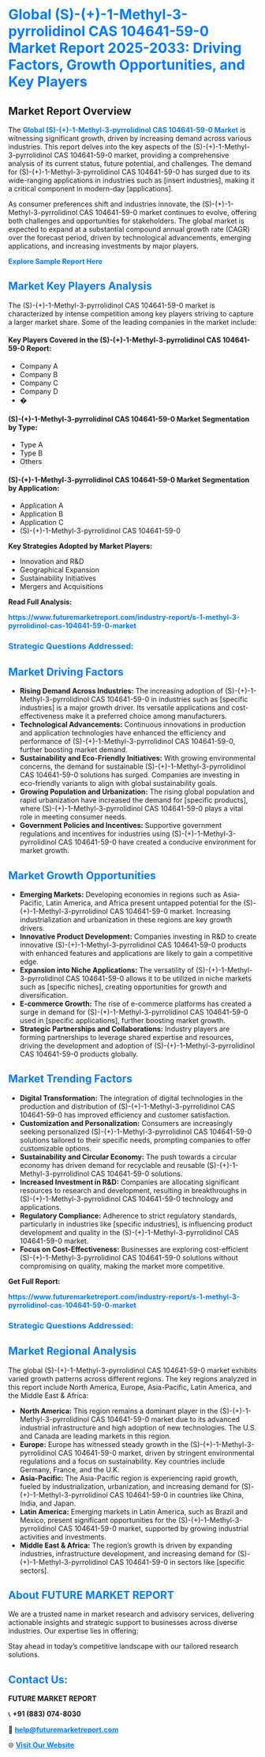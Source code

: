 <h1 style="color: #007BFF;">Global (S)-(+)-1-Methyl-3-pyrrolidinol CAS 104641-59-0 Market Report 2025-2033: Driving Factors, Growth Opportunities, and Key Players</h1>

<section id="overview">
<h2>Market Report Overview</h2>
<p>The <a href="https://www.futuremarketreport.com/industry-report/s-1-methyl-3-pyrrolidinol-cas-104641-59-0-market" style="color: #007BFF; text-decoration: none;"><strong>Global (S)-(+)-1-Methyl-3-pyrrolidinol CAS 104641-59-0 Market</strong></a> is witnessing significant growth, driven by increasing demand across various industries. This report delves into the key aspects of the (S)-(+)-1-Methyl-3-pyrrolidinol CAS 104641-59-0 market, providing a comprehensive analysis of its current status, future potential, and challenges. The demand for (S)-(+)-1-Methyl-3-pyrrolidinol CAS 104641-59-0 has surged due to its wide-ranging applications in industries such as [insert industries], making it a critical component in modern-day [applications].</p>
<p>As consumer preferences shift and industries innovate, the (S)-(+)-1-Methyl-3-pyrrolidinol CAS 104641-59-0 market continues to evolve, offering both challenges and opportunities for stakeholders. The global market is expected to expand at a substantial compound annual growth rate (CAGR) over the forecast period, driven by technological advancements, emerging applications, and increasing investments by major players.</p>
</section>

<section id="overview">
<p><a href="https://www.futuremarketreport.com/request-sample/reportId=112913" style="color: #007BFF; text-decoration: none;"><strong>Explore Sample Report Here</strong></a></p>
</section>

<section id="key-players">
<h2 style="color: #007BFF;">Market Key Players Analysis</h2>
<p>The (S)-(+)-1-Methyl-3-pyrrolidinol CAS 104641-59-0 market is characterized by intense competition among key players striving to capture a larger market share. Some of the leading companies in the market include:</p>
<h4>Key Players Covered in the (S)-(+)-1-Methyl-3-pyrrolidinol CAS 104641-59-0 Report:</h4>
<ul><li>Company A</li><li>Company B</li><li>Company C</li><li>Company D</li><li>�</li></ul>
<h4>(S)-(+)-1-Methyl-3-pyrrolidinol CAS 104641-59-0 Market Segmentation by Type:</h4>
<ul><li>Type A</li><li>Type B</li><li>Others</li></ul>

<h4>(S)-(+)-1-Methyl-3-pyrrolidinol CAS 104641-59-0 Market Segmentation by Application:</h4>
<ul><li>Application A</li><li>Application B</li><li>Application C</li><li>(S)-(+)-1-Methyl-3-pyrrolidinol CAS 104641-59-0</li></ul>
<p><strong>Key Strategies Adopted by Market Players:</strong></p>
<ul>
<li>Innovation and R&D</li>
<li>Geographical Expansion</li>
<li>Sustainability Initiatives</li>
<li>Mergers and Acquisitions</li>
</ul>
</section>

<section>
<p><strong>Read Full Analysis: </strong></p><a href="https://www.futuremarketreport.com/industry-report/s-1-methyl-3-pyrrolidinol-cas-104641-59-0-market" style="color: #007BFF; text-decoration: none;"><strong>https://www.futuremarketreport.com/industry-report/s-1-methyl-3-pyrrolidinol-cas-104641-59-0-market</strong></a>
<h3 style="color: #007BFF;">Strategic Questions Addressed:</h3>
</section>

<section id="driving-factors">
<h2 style="color: #007BFF;">Market Driving Factors</h2>
<ul>
<li><strong>Rising Demand Across Industries:</strong> The increasing adoption of (S)-(+)-1-Methyl-3-pyrrolidinol CAS 104641-59-0 in industries such as [specific industries] is a major growth driver. Its versatile applications and cost-effectiveness make it a preferred choice among manufacturers.</li>
<li><strong>Technological Advancements:</strong> Continuous innovations in production and application technologies have enhanced the efficiency and performance of (S)-(+)-1-Methyl-3-pyrrolidinol CAS 104641-59-0, further boosting market demand.</li>
<li><strong>Sustainability and Eco-Friendly Initiatives:</strong> With growing environmental concerns, the demand for sustainable (S)-(+)-1-Methyl-3-pyrrolidinol CAS 104641-59-0 solutions has surged. Companies are investing in eco-friendly variants to align with global sustainability goals.</li>
<li><strong>Growing Population and Urbanization:</strong> The rising global population and rapid urbanization have increased the demand for [specific products], where (S)-(+)-1-Methyl-3-pyrrolidinol CAS 104641-59-0 plays a vital role in meeting consumer needs.</li>
<li><strong>Government Policies and Incentives:</strong> Supportive government regulations and incentives for industries using (S)-(+)-1-Methyl-3-pyrrolidinol CAS 104641-59-0 have created a conducive environment for market growth.</li>
</ul>
</section>

<section id="growth-opportunities">
<h2 style="color: #007BFF;">Market Growth Opportunities</h2>
<ul>
<li><strong>Emerging Markets:</strong> Developing economies in regions such as Asia-Pacific, Latin America, and Africa present untapped potential for the (S)-(+)-1-Methyl-3-pyrrolidinol CAS 104641-59-0 market. Increasing industrialization and urbanization in these regions are key growth drivers.</li>
<li><strong>Innovative Product Development:</strong> Companies investing in R&D to create innovative (S)-(+)-1-Methyl-3-pyrrolidinol CAS 104641-59-0 products with enhanced features and applications are likely to gain a competitive edge.</li>
<li><strong>Expansion into Niche Applications:</strong> The versatility of (S)-(+)-1-Methyl-3-pyrrolidinol CAS 104641-59-0 allows it to be utilized in niche markets such as [specific niches], creating opportunities for growth and diversification.</li>
<li><strong>E-commerce Growth:</strong> The rise of e-commerce platforms has created a surge in demand for (S)-(+)-1-Methyl-3-pyrrolidinol CAS 104641-59-0 used in [specific applications], further boosting market growth.</li>
<li><strong>Strategic Partnerships and Collaborations:</strong> Industry players are forming partnerships to leverage shared expertise and resources, driving the development and adoption of (S)-(+)-1-Methyl-3-pyrrolidinol CAS 104641-59-0 products globally.</li>
</ul>
</section>

<section id="trending-factors">
<h2 style="color: #007BFF;">Market Trending Factors</h2>
<ul>
<li><strong>Digital Transformation:</strong> The integration of digital technologies in the production and distribution of (S)-(+)-1-Methyl-3-pyrrolidinol CAS 104641-59-0 has improved efficiency and customer satisfaction.</li>
<li><strong>Customization and Personalization:</strong> Consumers are increasingly seeking personalized (S)-(+)-1-Methyl-3-pyrrolidinol CAS 104641-59-0 solutions tailored to their specific needs, prompting companies to offer customizable options.</li>
<li><strong>Sustainability and Circular Economy:</strong> The push towards a circular economy has driven demand for recyclable and reusable (S)-(+)-1-Methyl-3-pyrrolidinol CAS 104641-59-0 solutions.</li>
<li><strong>Increased Investment in R&D:</strong> Companies are allocating significant resources to research and development, resulting in breakthroughs in (S)-(+)-1-Methyl-3-pyrrolidinol CAS 104641-59-0 technology and applications.</li>
<li><strong>Regulatory Compliance:</strong> Adherence to strict regulatory standards, particularly in industries like [specific industries], is influencing product development and quality in the (S)-(+)-1-Methyl-3-pyrrolidinol CAS 104641-59-0 market.</li>
<li><strong>Focus on Cost-Effectiveness:</strong> Businesses are exploring cost-efficient (S)-(+)-1-Methyl-3-pyrrolidinol CAS 104641-59-0 solutions without compromising on quality, making the market more competitive.</li>
</ul>
</section>

<section>
<p><strong>Get Full Report: </strong></p><a href="https://www.futuremarketreport.com/industry-report/s-1-methyl-3-pyrrolidinol-cas-104641-59-0-market" style="color: #007BFF; text-decoration: none;"><strong>https://www.futuremarketreport.com/industry-report/s-1-methyl-3-pyrrolidinol-cas-104641-59-0-market</strong></a>
<h3 style="color: #007BFF;">Strategic Questions Addressed:</h3>
</section>


<section id="regional-analysis">
<h2 style="color: #007BFF;">Market Regional Analysis</h2>
<p>The global (S)-(+)-1-Methyl-3-pyrrolidinol CAS 104641-59-0 market exhibits varied growth patterns across different regions. The key regions analyzed in this report include North America, Europe, Asia-Pacific, Latin America, and the Middle East & Africa:</p>
<ul>
<li><strong>North America:</strong> This region remains a dominant player in the (S)-(+)-1-Methyl-3-pyrrolidinol CAS 104641-59-0 market due to its advanced industrial infrastructure and high adoption of new technologies. The U.S. and Canada are leading markets in this region.</li>
<li><strong>Europe:</strong> Europe has witnessed steady growth in the (S)-(+)-1-Methyl-3-pyrrolidinol CAS 104641-59-0 market, driven by stringent environmental regulations and a focus on sustainability. Key countries include Germany, France, and the U.K.</li>
<li><strong>Asia-Pacific:</strong> The Asia-Pacific region is experiencing rapid growth, fueled by industrialization, urbanization, and increasing demand for (S)-(+)-1-Methyl-3-pyrrolidinol CAS 104641-59-0 in countries like China, India, and Japan.</li>
<li><strong>Latin America:</strong> Emerging markets in Latin America, such as Brazil and Mexico, present significant opportunities for the (S)-(+)-1-Methyl-3-pyrrolidinol CAS 104641-59-0 market, supported by growing industrial activities and investments.</li>
<li><strong>Middle East & Africa:</strong> The region’s growth is driven by expanding industries, infrastructure development, and increasing demand for (S)-(+)-1-Methyl-3-pyrrolidinol CAS 104641-59-0 in sectors like [specific sectors].</li>
</ul>
</section>

<footer>
<h2 style="color: #007BFF;">About FUTURE MARKET REPORT</h2>
<p>We are a trusted name in market research and advisory services, delivering actionable insights and strategic support to businesses across diverse industries. Our expertise lies in offering:</p>

<p>Stay ahead in today’s competitive landscape with our tailored research solutions.</p>

<h2 style="color: #007BFF;">Contact Us:</h2>
<p><strong>FUTURE MARKET REPORT</strong></p>
<p>📞 <strong>+91 (883) 074-8030</strong></p>
<p>📧 <strong><a href="mailto:help@futuremarketreport.com" style="color: #007BFF;">help@futuremarketreport.com</a></strong></p>
<p>🌐 <strong><a href="https://www.futuremarketreport.com/" style="color: #007BFF;">Visit Our Website</a></strong></p>
</footer>